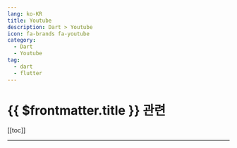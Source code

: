 ```yaml
---
lang: ko-KR
title: Youtube
description: Dart > Youtube
icon: fa-brands fa-youtube
category:
  - Dart
  - Youtube
tag: 
  - dart
  - flutter
---
```


# {{ $frontmatter.title }} 관련

[[toc]]

---

<MyYouTubeItems jsonName="yu-TheCodingPapa" /><!-- The Coding Papa 더코딩파파 -->
<MyYouTubeItems jsonName="yu-dev_man" /><!-- 개발하는남자 -->
<MyYouTubeItems jsonName="yu-techieblossom" /><!-- Techie Blossom -->
<MyYouTubeItems jsonName="yu-CodeXDev" /><!-- CodeX -->
<MyYouTubeItems jsonName="yu-CodeAndroid" /><!-- CodeAndroid -->
<MyYouTubeItems jsonName="yu-DoctorCode9" /><!-- doctor code -->
<MyYouTubeItems jsonName="yu-Hallden_" /><!-- Hallden -->
<MyYouTubeItems jsonName="yu-tadaspetra" /><!-- Tadas Petra -->
<MyYouTubeItems jsonName="yu-mhadaily" /><!-- Majid Hajian -->
<MyYouTubeItems jsonName="yu-TheFlutterWay" /><!-- The Flutter Way -->
<MyYouTubeItems jsonName="yu-indianappguy" /><!-- Sanskar Tiwari -->
<MyYouTubeItems jsonName="yu-dbestech" /><!-- dbestech -->
<MyYouTubeItems jsonName="yu-FlutterMapp" /><!-- Flutter Mapp -->
<MyYouTubeItems jsonName="yu-JAICHANGPARK" /><!-- Dream Walker -->
<MyYouTubeItems jsonName="yu-flutterdev" /><!-- Flutter -->
<MyYouTubeItems jsonName="yu-hyangmama" /><!-- 향마마 허리업 (dev.) -->
<MyYouTubeItems jsonName="yu-survivalcoding" /><!-- 오준석의 생존코딩 -->
<MyYouTubeItems jsonName="yu-THE100_" /><!-- Bravo Your Life.THE100_더백 -->
<MyYouTubeItems jsonName="yu-gdgsongdo1690" /><!-- GDGSongDo -->
<MyYouTubeItems jsonName="yu-createdbykoko" /><!-- Mitch Koko -->
<MyYouTubeItems jsonName="yu-totally-vy3xb" /><!-- TOTALLY 개발자 -->
<MyYouTubeItems jsonName="yu-flutterguys" /><!-- Flutter Guys -->
<MyYouTubeItems jsonName="yu-FirstBuildKorea" /><!-- FirstBuild Korea -->
<MyYouTubeItems jsonName="yu-abdulazizahwan" /><!-- Abdul Aziz Ahwan -->
<MyYouTubeItems jsonName="yu-babakcode" /><!-- Babak Code -->
<MyYouTubeItems jsonName="yu-thetechbrotherss" /><!-- The Tech Brothers -->
<MyYouTubeItems jsonName="yu-user-tv8fr9in3d" /><!-- 도그풋 -->
<MyYouTubeItems jsonName="yu-UnsureProgrammer" /><!-- Unsure Programmer -->
<MyYouTubeItems jsonName="yu-explosoratory" /><!-- 설명하는개발자 -->
<MyYouTubeItems jsonName="yu-NetNinja" /><!-- The Net Ninja -->
<MyYouTubeItems jsonName="yu-CodingwithT" /><!-- Coding With Tea -->
<MyYouTubeItems jsonName="yu-DavidSerranoIO" /><!-- David Serrano -->
<MyYouTubeItems jsonName="yu-airklassofficial" /><!-- 에어클래스 -->
<MyYouTubeItems jsonName="yu-alohaclass" /><!-- ALOHA CLASS -->
<MyYouTubeItems jsonName="yu-mungcoding" /><!-- 멍코딩 -->
<MyYouTubeItems jsonName="yu-programgarden" /><!-- 프로그램 동산 - IT 지식 공유 -->
<MyYouTubeItems jsonName="yu-ambitiouslabs" /><!-- Ambitious Alim -->
<MyYouTubeItems jsonName="yu-AivarsMeijers" /><!-- Aivars Meijers -->
<MyYouTubeItems jsonName="yu-yukicoding6552" /><!-- Yuki Coding -->

<TagLinks />